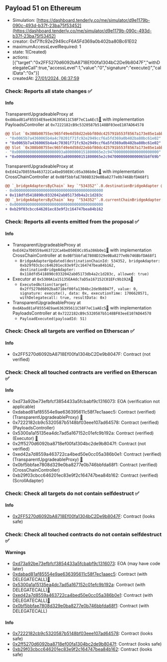 ## Payload 51 on Ethereum

- Simulation: [https://dashboard.tenderly.co/me/simulator/d9e1179b-090c-493d-b37f-23ba75f53452](https://dashboard.tenderly.co/me/simulator/d9e1179b-090c-493d-b37f-23ba75f53452)
- creator: 0xf71fc92e2949ccF6A5Fd369a0b402ba80Bc61E02
- maximumAccessLevelRequired: 1
- state: 1(Created)
- actions: [{"target":"0x2FF5270d6092bA8718Ef00fa1304bC2De9b8047F","withDelegateCall":true,"accessLevel":1,"value":"0","signature":"execute()","callData":"0x"}]
- createdAt: [27/01/2024, 06:37:59](https://etherscan.io/tx/0x1bf4ac13e1bce5a422b3f4589c07b0f7b08678394cad08cc99643acf7e5b2b82)

### Check: Reports all state changes :white_check_mark:

#### Info


TransparentUpgradeableProxy at `0xdAbad81aF85554E9ae636395611C58F7eC1aAEc5`[:ghost:](https://github.com/bgd-labs/aave-address-book "GovernanceV3Ethereum.PAYLOADS_CONTROLLER") with implementation PayloadsController at `0x7222182cB9c5320587b5148BF03eeE107AD64578`
```diff
@@ Slot `0x308b08755ec965f49e4d58d22ebbf80dc425791b553f8567a173e85e1abb76c3` @@
- "0x0065b7a4360065b4a4c70201f71fc92e2949ccf6a5fd369a0b402ba80bc61e02"
+ "0x0065b7a4360065b4a4c70301f71fc92e2949ccf6a5fd369a0b402ba80bc61e02"
@@ Slot `0x308b08755ec965f49e4d58d22ebbf80dc425791b553f8567a173e85e1abb76c4` @@
- "0x000000000000000000093a8000000151800065e2c94700000000000000000000"
+ "0x000000000000000000093a8000000151800065e2c94700000000000065b8f69b"
```

TransparentUpgradeableProxy at `0xEd42a7D8559a463722Ca4beD50E0Cc05a386b0e1`[:ghost:](https://github.com/bgd-labs/aave-address-book "GovernanceV3Ethereum.CROSS_CHAIN_CONTROLLER") with implementation CrossChainController at `0x0Bf5bbfaE7808D329e0Ba8277e0b746BbfDA68f1`
```diff
@@ `_bridgeAdaptersByChain` key `"534352"`.0.destinationBridgeAdapter @@
- 0x0000000000000000000000000000000000000000
+ 0x118dfd5418890c0332042ab05173db4a2c1d283c
@@ `_bridgeAdaptersByChain` key `"534352"`.0.currentChainBridgeAdapter @@
- 0x0000000000000000000000000000000000000000
+ 0xb29f03cbcc646201ec83e9f2c164747bea84b162

```


### Check: Reports all events emitted from the proposal :white_check_mark:

#### Info

- TransparentUpgradeableProxy at `0xEd42a7D8559a463722Ca4beD50E0Cc05a386b0e1`[:ghost:](https://github.com/bgd-labs/aave-address-book "GovernanceV3Ethereum.CROSS_CHAIN_CONTROLLER") with implementation CrossChainController at `0x0Bf5bbfaE7808D329e0Ba8277e0b746BbfDA68f1`
  - `BridgeAdapterUpdated(destinationChainId: 534352, bridgeAdapter: 0xb29f03cbcc646201ec83e9f2c164747bea84b162, destinationBridgeAdapter: 0x118dfd5418890c0332042ab05173db4a2c1d283c, allowed: true)`
- Executor at `0x5300A1a15135EA4dc7aD5a167152C01EFc9b192A`[:ghost:](https://github.com/bgd-labs/aave-address-book "AaveV2Ethereum.POOL_ADMIN, AaveV2EthereumAMM.POOL_ADMIN, AaveV3Ethereum.ACL_ADMIN, GovernanceV3Ethereum.EXECUTOR_LVL_1")
  - `ExecutedAction(target: 0x2ff5270d6092ba8718ef00fa1304bc2de9b8047f, value: 0, signature: execute(), data: 0x, executionTime: 1706620571, withDelegatecall: true, resultData: 0x)`
- TransparentUpgradeableProxy at `0xdAbad81aF85554E9ae636395611C58F7eC1aAEc5`[:ghost:](https://github.com/bgd-labs/aave-address-book "GovernanceV3Ethereum.PAYLOADS_CONTROLLER") with implementation PayloadsController at `0x7222182cB9c5320587b5148BF03eeE107AD64578`
  - `PayloadExecuted(payloadId: 51)`

### Check: Check all targets are verified on Etherscan :white_check_mark:

#### Info

- 0x2FF5270d6092bA8718Ef00fa1304bC2De9b8047F: Contract (not verified) 

### Check: Check all touched contracts are verified on Etherscan :white_check_mark:

#### Info

- 0xd73a92be73efbfcf3854433a5fcbabf9c1316073: EOA (verification not applicable)
- 0xdabad81af85554e9ae636395611c58f7ec1aaec5: Contract (verified) (TransparentUpgradeableProxy) [:ghost:](https://github.com/bgd-labs/aave-address-book "GovernanceV3Ethereum.PAYLOADS_CONTROLLER")
- 0x7222182cb9c5320587b5148bf03eee107ad64578: Contract (verified) (PayloadsController) 
- 0x5300a1a15135ea4dc7ad5a167152c01efc9b192a: Contract (verified) (Executor) [:ghost:](https://github.com/bgd-labs/aave-address-book "AaveV2Ethereum.POOL_ADMIN, AaveV2EthereumAMM.POOL_ADMIN, AaveV3Ethereum.ACL_ADMIN, GovernanceV3Ethereum.EXECUTOR_LVL_1")
- 0x2ff5270d6092ba8718ef00fa1304bc2de9b8047f: Contract (not verified) 
- 0xed42a7d8559a463722ca4bed50e0cc05a386b0e1: Contract (verified) (TransparentUpgradeableProxy) [:ghost:](https://github.com/bgd-labs/aave-address-book "GovernanceV3Ethereum.CROSS_CHAIN_CONTROLLER")
- 0x0bf5bbfae7808d329e0ba8277e0b746bbfda68f1: Contract (verified) (CrossChainController) 
- 0xb29f03cbcc646201ec83e9f2c164747bea84b162: Contract (verified) (ScrollAdapter) 

### Check: Check all targets do not contain selfdestruct :white_check_mark:

#### Info

- [0x2FF5270d6092bA8718Ef00fa1304bC2De9b8047F](https://etherscan.io/address/0x2FF5270d6092bA8718Ef00fa1304bC2De9b8047F): Contract (looks safe)

### Check: Check all touched contracts do not contain selfdestruct :white_check_mark:

#### Warnings

- [0xd73a92be73efbfcf3854433a5fcbabf9c1316073](https://etherscan.io/address/0xd73a92be73efbfcf3854433a5fcbabf9c1316073): EOA (may have code later)
- [0xdabad81af85554e9ae636395611c58f7ec1aaec5](https://etherscan.io/address/0xdabad81af85554e9ae636395611c58f7ec1aaec5): Contract (with DELEGATECALL)[:ghost:](https://github.com/bgd-labs/aave-address-book "GovernanceV3Ethereum.PAYLOADS_CONTROLLER")
- [0x5300a1a15135ea4dc7ad5a167152c01efc9b192a](https://etherscan.io/address/0x5300a1a15135ea4dc7ad5a167152c01efc9b192a): Contract (with DELEGATECALL)[:ghost:](https://github.com/bgd-labs/aave-address-book "AaveV2Ethereum.POOL_ADMIN, AaveV2EthereumAMM.POOL_ADMIN, AaveV3Ethereum.ACL_ADMIN, GovernanceV3Ethereum.EXECUTOR_LVL_1")
- [0xed42a7d8559a463722ca4bed50e0cc05a386b0e1](https://etherscan.io/address/0xed42a7d8559a463722ca4bed50e0cc05a386b0e1): Contract (with DELEGATECALL)[:ghost:](https://github.com/bgd-labs/aave-address-book "GovernanceV3Ethereum.CROSS_CHAIN_CONTROLLER")
- [0x0bf5bbfae7808d329e0ba8277e0b746bbfda68f1](https://etherscan.io/address/0x0bf5bbfae7808d329e0ba8277e0b746bbfda68f1): Contract (with DELEGATECALL)

#### Info

- [0x7222182cb9c5320587b5148bf03eee107ad64578](https://etherscan.io/address/0x7222182cb9c5320587b5148bf03eee107ad64578): Contract (looks safe)
- [0x2ff5270d6092ba8718ef00fa1304bc2de9b8047f](https://etherscan.io/address/0x2ff5270d6092ba8718ef00fa1304bc2de9b8047f): Contract (looks safe)
- [0xb29f03cbcc646201ec83e9f2c164747bea84b162](https://etherscan.io/address/0xb29f03cbcc646201ec83e9f2c164747bea84b162): Contract (looks safe)

